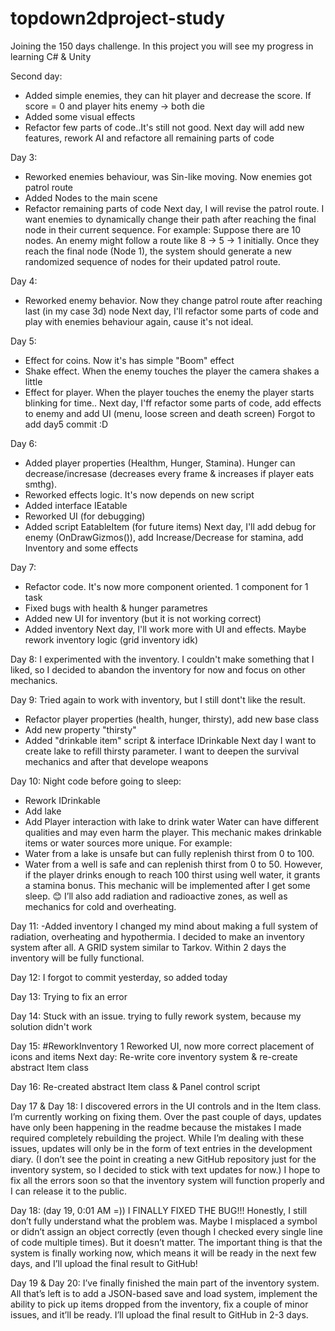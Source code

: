 # topdown2dproject-study

Joining the 150 days challenge. In this project you will see my progress in learning C# & Unity

Second day:
- Added simple enemies, they can hit player and decrease the score. If score = 0 and player hits enemy -> both die
- Added some visual effects
- Refactor few parts of code..It's still not good.
Next day will add new features, rework AI and refactore all remaining parts of code

 Day 3:
 - Reworked enemies behaviour, was Sin-like moving. Now enemies got patrol route
 - Added Nodes to the main scene
 - Refactor remaining parts of code
Next day, I will revise the patrol route. I want enemies to dynamically change their path after reaching the final node in their current sequence.
For example: Suppose there are 10 nodes. An enemy might follow a route like 8 → 5 → 1 initially. Once they reach the final node (Node 1), the system should generate a new randomized sequence of nodes for their updated patrol route.

Day 4:
- Reworked enemy behavior. Now they change patrol route after reaching last (in my case 3d) node
Next day, I'll refactor some parts of code and play with enemies behaviour again, cause it's not ideal.

Day 5:
- Effect for coins. Now it's has simple "Boom" effect
- Shake effect. When the enemy touches the player the camera shakes a little
- Effect for player. When the player touches the enemy the player starts blinking for time..
Next day, I'ff refactor some parts of code, add effects to enemy and add UI (menu, loose screen and death screen)
Forgot to add day5 commit :D

Day 6:
- Added player properties (Healthm, Hunger, Stamina). Hunger can decrease/incresase (decreases every frame & increases if player eats smthg).
- Reworked effects logic. It's now depends on new script
- Added interface IEatable
- Reworked UI (for debugging)
- Added script EatableItem (for future items)
Next day, I'll add debug for enemy (OnDrawGizmos()), add Increase/Decrease for stamina, add Inventory and some effects

Day 7:
- Refactor code. It's now more component oriented. 1 component for 1 task
- Fixed bugs with health & hunger parametres
- Added new UI for inventory (but it is not working correct)
- Added inventory
Next day, I'll work more with UI and effects. Maybe rework inventory logic (grid inventory idk)

Day 8:
I experimented with the inventory. I couldn't make something that I liked, so I decided to abandon the inventory for now and focus on other mechanics.

Day 9:
Tried again to work with inventory, but I still dont't like the result. 
- Refactor player properties (health, hunger, thirsty), add new base class
- Add new property "thirsty"
- Added "drinkable item" script & interface IDrinkable
Next day I want to create lake to refill thirsty parameter. I want to deepen the survival mechanics and after that develope weapons

Day 10:
Night code before going to sleep:
- Rework IDrinkable
- Add lake
- Add Player interaction with lake to drink water
Water can have different qualities and may even harm the player. This mechanic makes drinkable items or water sources more unique. For example:
- Water from a lake is unsafe but can fully replenish thirst from 0 to 100.
- Water from a well is safe and can replenish thirst from 0 to 50. However, if the player drinks enough to reach 100 thirst using well water, it grants a stamina bonus.
This mechanic will be implemented after I get some sleep. 😊
I’ll also add radiation and radioactive zones, as well as mechanics for cold and overheating.

Day 11:
-Added inventory
I changed my mind about making a full system of radiation, overheating and hypothermia. I decided to make an inventory system after all. A GRID system similar to Tarkov. Within 2 days the inventory will be fully functional.

Day 12:
I forgot to commit yesterday, so added today

Day 13:
Trying to fix an error

Day 14:
Stuck with an issue. trying to fully rework system, because my solution didn't work

Day 15:
#ReworkInventory 1
Reworked UI, now more correct placement of icons and items
Next day: Re-write core inventory system & re-create abstract Item class

Day 16:
Re-created abstract Item class & Panel control script

Day 17 & Day 18:
I discovered errors in the UI controls and in the Item class. I’m currently working on fixing them. Over the past couple of days, updates have only been happening in the readme because the mistakes I made required completely rebuilding the project. While I’m dealing with these issues, updates will only be in the form of text entries in the development diary. (I don’t see the point in creating a new GitHub repository just for the inventory system, so I decided to stick with text updates for now.) I hope to fix all the errors soon so that the inventory system will function properly and I can release it to the public.

Day 18: (day 19, 0:01 AM =))
I FINALLY FIXED THE BUG!!! Honestly, I still don’t fully understand what the problem was. Maybe I misplaced a symbol or didn’t assign an object correctly (even though I checked every single line of code multiple times). But it doesn’t matter. The important thing is that the system is finally working now, which means it will be ready in the next few days, and I’ll upload the final result to GitHub!

Day 19 & Day 20:
I’ve finally finished the main part of the inventory system. All that’s left is to add a JSON-based save and load system, implement the ability to pick up items dropped from the inventory, fix a couple of minor issues, and it’ll be ready. I’ll upload the final result to GitHub in 2-3 days.
